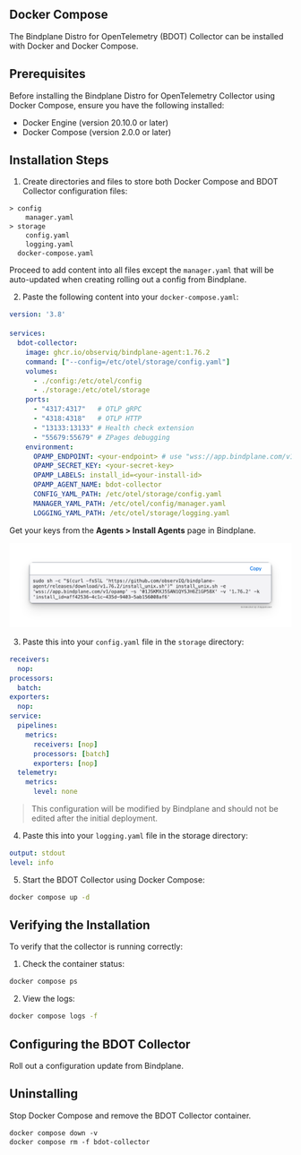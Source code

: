 
## Docker Compose

The Bindplane Distro for OpenTelemetry (BDOT) Collector can be installed with Docker and Docker Compose.

## Prerequisites

Before installing the Bindplane Distro for OpenTelemetry Collector using Docker Compose, ensure you have the following installed:

- Docker Engine (version 20.10.0 or later)
- Docker Compose (version 2.0.0 or later)

## Installation Steps

1. Create directories and files to store both Docker Compose and BDOT Collector configuration files:

```
> config
    manager.yaml
> storage
    config.yaml
    logging.yaml
  docker-compose.yaml
```

Proceed to add content into all files except the `manager.yaml` that will be auto-updated when creating rolling out a config from Bindplane.

2. Paste the following content into your `docker-compose.yaml`:

```yaml
version: '3.8'

services:
  bdot-collector:
    image: ghcr.io/observiq/bindplane-agent:1.76.2
    command: ["--config=/etc/otel/storage/config.yaml"]
    volumes:
      - ./config:/etc/otel/config
      - ./storage:/etc/otel/storage
    ports:
      - "4317:4317"   # OTLP gRPC
      - "4318:4318"   # OTLP HTTP
      - "13133:13133" # Health check extension
      - "55679:55679" # ZPages debugging
    environment:
      OPAMP_ENDPOINT: <your-endpoint> # use "wss://app.bindplane.com/v1/opamp" for Bindplane Cloud
      OPAMP_SECRET_KEY: <your-secret-key>
      OPAMP_LABELS: install_id=<your-install-id>
      OPAMP_AGENT_NAME: bdot-collector
      CONFIG_YAML_PATH: /etc/otel/storage/config.yaml
      MANAGER_YAML_PATH: /etc/otel/config/manager.yaml
      LOGGING_YAML_PATH: /etc/otel/storage/logging.yaml

```

Get your keys from the **Agents > Install Agents** page in Bindplane.

![Sample Config](assets/install-keys.png)

3. Paste this into your `config.yaml` file in the `storage` directory:

```yaml
receivers:
  nop:
processors:
  batch:
exporters:
  nop:
service:
  pipelines:
    metrics:
      receivers: [nop]
      processors: [batch]
      exporters: [nop]
  telemetry:
    metrics:
      level: none
```

> This configuration will be modified by Bindplane and should not be edited after the initial deployment.

4. Paste this into your `logging.yaml` file in the storage directory:

```yaml
output: stdout
level: info
```

5. Start the BDOT Collector using Docker Compose:

```bash
docker compose up -d
```

## Verifying the Installation

To verify that the collector is running correctly:

1. Check the container status:
```bash
docker compose ps
```

2. View the logs:
```bash
docker compose logs -f
```

## Configuring the BDOT Collector

Roll out a configuration update from Bindplane.

## Uninstalling

Stop Docker Compose and remove the BDOT Collector container.

```
docker compose down -v
docker compose rm -f bdot-collector
```

